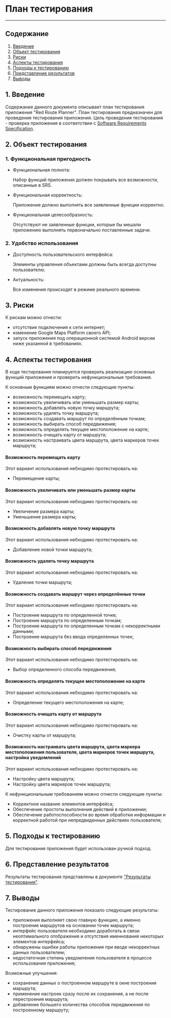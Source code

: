 # План тестирования  
***

## Содержание  
1. [Введение](#1)  
2. [Объект тестирования](#2)  
3. [Риски](#3)  
4. [Аспекты тестирования](#4)  
5. [Подходы к тестированию](#5)  
6. [Представление результатов](#6)  
7. [Выводы](#7)  

## 1. Введение <a name="1"></a>  

Содержание данного документа описывает план тестирования приложения "Red Route Planner". План тестирования предназначен для проведения тестирования приложения. Цель проведения тестирования - проверка приложения в соответствии с [Software Requirements Specification](https://github.com/DzmitryKuhach750503/Red-Route-Planner/blob/master/%D0%94%D0%BE%D0%BA%D1%83%D0%BC%D0%B5%D0%BD%D1%82%D1%8B/SRS.md).

## 2. Объект тестирования <a name="2"></a>  

### 1. Функциональная пригодность
  - Функциональная полнота:  

    Набор функций приложения должен покрывать все возможности, описанные в SRS.
  - Функциональная корректность:  

    Приложение должно выполнять все заявленные функции корректно.
  - Функциональная целесообразность:  

    Отсутствуют не заявленные функции, которые бы мешали приложению выполнять первоначально поставленные задачи.
### 2. Удобство использования
 - Доступность пользовательского интерфейса:  

    Элементы управления объектами должны быть всегда доступны пользователю.
 - Актуальность:  

    Все изменения происходят в режиме реального времени.

## 3. Риски <a name="3"></a>  

К рискам можно отнести:  
* отсутствие подключения к сети интернет;  
* изменение Google Maps Platform своего API;  
* запуск приложения под операционной системой Android версии ниже указанной в требованиях.

## 4. Аспекты тестирования <a name="4"></a>  

В ходе тестирования планируется проверить реализацию основных функций приложения и проверить нефункциональные требования.

К основным функциям можно отнести следующие пункты:
* возможность перемещать карту;
* возможность увеличивать или уменьшать размер карты;
* возможность добавлять новую точку маршрута;
* возможность удалять точку маршрута;
* возможность создавать маршрут по определённым точкам;
* возможность выбирать способ передвижения;
* возможность определять текущее местоположение на карте;
* возможность очищать карту от маршрута;
* возможность настраивать цвета маршрута, цвета маркеров точек маршрута;

#### Возможность перемещать карту
Этот вариант использования небходимо протестировать на:
* Перемещение карты;

#### Возможность увеличивать или уменьшать размер карты
Этот вариант использования небходимо протестировать на:
* Увеличение размера карты;
* Уменьшение размера карты;

#### Возможность добавлять новую точку маршрута
Этот вариант использования небходимо протестировать на:
* Добавление новой точки маршрута;

#### Возможность удалять точку маршрута
Этот вариант использования небходимо протестировать на:
* Удаление точки маршрута;

#### Возможность создавать маршрут через определённые точки
Этот вариант использования небходимо протестировать на:
* Построение маршрута по определенной точке;
* Построение маршрута по определенным точкам;
* Построение маршрута по определенным точкам с некорректными данными;
* Построение маршрута без ввода определенных точек;

#### Возможность выбирать способ передвижения
Этот вариант использования небходимо протестировать на:
* Выбор определенного способа передвижения;

#### Возможность определять текущее местоположение на карте
Этот вариант использования небходимо протестировать на:
* Определение текущего местоположения на карте;

#### Возможность очищать карту от маршрута
Этот вариант использования небходимо протестировать на:
* Очистку карты от маршрута;

#### Возможность настраивать цвета маршрута, цвета маркера местоположения пользователя, цвета маркеров точек маршрута, настройка уведомлений
Этот вариант использования небходимо протестировать на:
* Настройку цвета маршрута;
* Настройку цвета маркеров точек маршрута;

К нефункциональным требованиям можно отнести следующие пункты:
* Корректное название элементов интерфейса;
* Обеспечение простоты выполнения действий в приложении;
* Обеспечение работоспособности во время обработки информации и корректной работой при непредвиденных действиях пользователя;

## 5. Подходы к тестированию <a name="5"></a>  

Для тестирования приложения будет использован ручной подход.  

## 6. Представление результатов <a name="6"></a>  

Результаты тестирования представлены в документе ["Результаты тестирования"](../Tests/TestResults.md).  

## 7. Выводы <a name="7"></a>  

Тестирование данного приложения показало следующие результаты:
* приложения выполняет свою главную функцию, а именно построение маршрутов на основании точек маршрута;
* интерфейс пользователя необходимо доработать в связи неоптимального отображения и отсутствия именнования некоторых элементов интерфейса;
* обнаружены ошибки работы приложения при вводе некорректных данных пользователем;
* недостаточная степень уведомления пользователя в процессе использования приложения;
  
Возможные улучшения:
* сохранение данных о построенном маршруте в окне построения маршрута;
* применение настроек сразу после их сохранения, а не после перестроения маршрута;
* добавление большего количества способов передвижения по построенному маршруту;